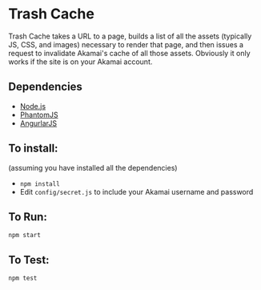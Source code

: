 # Trash Cache

Trash Cache takes a URL to a page, builds a list of all the assets (typically JS, CSS, and images) necessary to render that page, and then issues a request to invalidate Akamai's cache of all those assets. Obviously it only works if the site is on your Akamai account.

## Dependencies

+ [Node.js](http://nodejs.org/)
+ [PhantomJS](http://phantomjs.org/)
+ [AngurlarJS](https://angularjs.org/)

## To install:
(assuming you have installed all the dependencies)

+ `npm install`
+ Edit `config/secret.js` to include your Akamai username and password

## To Run:
`npm start`

## To Test:
`npm test`
